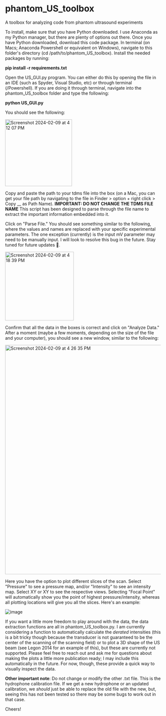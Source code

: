 # phantom_US_toolbox
A toolbox for analyzing code from phantom ultrasound experiments

To install, make sure that you have Python downloaded. I use Anaconda as my Python manager, but there are plenty of options out there. Once you have Python downloaded, download this code package. In terminal (on Macs; Anaconda Powershell or equivalent on Windows), navigate to this folder's directory (cd /path/to/phantom_US_toolbox). Install the needed packages by running:

**pip install -r requirements.txt**

Open the US_GUI.py program. You can either do this by opening the file in an IDE (such as Spyder, Visual Studio, etc) or through terminal (/Powershell). If you are doing it through terminal, navigate into the phantom_US_toolbox folder and type the following:

**python US_GUI.py**

You should see the following: 

<img width="216" alt="Screenshot 2024-02-09 at 4 12 07 PM" src="https://github.com/jkosnoff/phantom_US_toolbox/assets/70274595/a54806d8-37f4-4aac-a26b-ae24605c9d08">

Copy and paste the path to your tdms file into the box (on a Mac, you can get your file path by navigating to the file in Finder > option + right click > Copy __ as Path Name). **IMPORTANT: DO NOT CHANGE THE TDMS FILE NAME** This script has been designed to parse through the file name to extract the important information embedded into it. 

Click on "Parse File." You should see something similar to the following, where the values and names are replaced with your specific experimental parameters. The one exception (currently) is the input mV parameter may need to be manually input. I will look to resolve this bug in the future. Stay tuned for future updates 🙌.

<img width="222" alt="Screenshot 2024-02-09 at 4 18 39 PM" src="https://github.com/jkosnoff/phantom_US_toolbox/assets/70274595/880f96ae-3917-427b-bd70-82f7465a28dd">

Confirm that all the data in the boxes is correct and click on "Analyze Data." After a moment (maybe a few moments, depending on the size of the file and your computer), you should see a new window, similar to the following: 

<img width="741" alt="Screenshot 2024-02-09 at 4 26 35 PM" src="https://github.com/jkosnoff/phantom_US_toolbox/assets/70274595/d0240905-12c9-421d-b281-a016346227ce">

Here you have the option to plot different slices of the scan. Select "Pressure" to see a pressure map, and/or "Intensity" to see an intensity map. Select XY or XY to see the respective views. Selecting "Focal Point" will automatically show you the point of highest pressure/intensity, whereas all plotting locations will give you all the slices. Here's an example: 

![image](https://github.com/jkosnoff/phantom_US_toolbox/assets/70274595/472ef5bf-e8fb-4791-8577-4f915362748a)

If you want a little more freedom to play around with the data, the data extraction functions are all in phantom_US_toolbox.py. I am currently considering a function to automatically calculate the *derated* intensities (this is a bit tricky though because the transducer is not guaranteed to be the center of the scanning of the scanning field) or to plot a 3D shape of the US beam (see Legon 2014 for an example of this), but these are currently not supported. Please feel free to reach out and ask me for questions about making the plots a little more publication ready; I may include this automatically in the future. For now, though, these provide a quick way to visually inspect the data. 

**Other important note**: Do not change or modify the other .txt file. This is the hydrophone calibration file. If we get a new hydrophone or an updated calibration, we *should* just be able to replace the old file with the new, but, seeing this has not been tested so there may be some bugs to work out in that case. 

Cheers!
